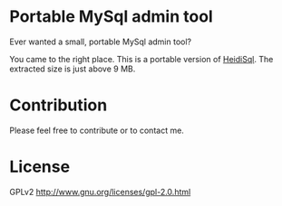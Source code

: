 Portable MySql admin tool
===============================================

Ever wanted a small, portable MySql admin tool?

You came to the right place. This is a portable version of [HeidiSql](http://www.heidisql.com/download.php). The extracted size is just above 9 MB.


# Contribution

Please feel free to contribute or to contact me.

# License

GPLv2 http://www.gnu.org/licenses/gpl-2.0.html
